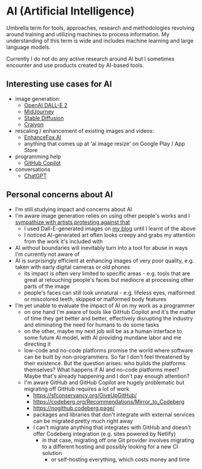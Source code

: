 # AI (Artificial Intelligence)

Umbrella term for tools, approaches, research and methodologies revolving around training and utilizing machines to process information. My understanding of this term is wide and includes machine learning and large language models.

Currently I do not do any active research around AI but I sometimes encounter and use products created by AI-based tools.

## Interesting use cases for AI

- image generation:
  - [OpenAI DALL-E 2](https://openai.com/dall-e-2/)
  - [MidJourney](https://www.midjourney.com/)
  - [Stable Diffusion](https://stablediffusionweb.com/)
  - [Craiyon](https://www.craiyon.com/)
- rescaling / enhancement of existing images and videos:
  - [EnhanceFox AI](https://play.google.com/store/apps/details?id=com.changpeng.enhancefox)
  - anything that comes up at 'ai image resize' on Google Play / App Store
- programming help
  - [GitHub Copilot](https://github.com/features/copilot)
- conversations
  - [ChatGPT](https://chat.openai.com/)

## Personal concerns about AI

- I'm still studying impact and concerns about AI
- I'm aware image generation relies on using other people's works and I [sympathize with artists protesting against that](https://www.socialmediatoday.com/news/Artists-Launch-Legal-Action-to-Stop-AI-Generative-Tools-Using-Their-Work/640461/)
  - I used Dall-E-generated images on [my blog](https://offbeatbits.com) until I learnt of the above
  - I noticed AI-generated art often looks creepy and grabs my attention from the work it's included with
- AI without boundaries will inevitably turn into a tool for abuse in ways I'm currently not aware of
- AI is surprisingly efficient at enhancing images of very poor quality, e.g. taken with early digital cameras or old phones
  - its impact is often very limited to specific areas - e.g. tools that are great at retouching people's faces but mediocre at processing other parts of the image
  - people's faces can still look unnatural - e.g. lifeless eyes, malformed or miscolored teeth, skipped or malformed body features
- I'm yet unable to evaluate the impact of AI on my work as a programmer
  - on one hand I'm aware of tools like GitHub Copilot and it's the matter of time they get better and better, effectively disrupting the industry and eliminating the need for humans to do some tasks
  - on the other, maybe my next job will be as a human interface to some future AI model, with AI providing mundane labor and me directing it
  - low-code and no-code platforms promise the world where software can be built by non-programmers. So far I don't feel threatened by their existence. But the question arises: who builds the platforms themselves? What happens if AI and no-code platforms meet? Maybe that's already happening and I don't pay enough attention?
  - I'm aware GitHub and GitHub Copilot are hugely problematic but migrating off GitHub requires a lot of work
    - https://sfconservancy.org/GiveUpGitHub/
    - https://codeberg.org/Recommendations/Mirror_to_Codeberg
    - https://nogithub.codeberg.page/
    - packages and libraries that don't integrate with external services can be migrated pretty much right away
    - I can't migrate anything that integrates with GitHub and doesn't offer Codeberg integration (e.g. sites powered by Netlify)
      - in that case, migrating off one Git provider involves migrating to a different hosting and possibly looking for a new CI solution
        - or self-hosting everything, which costs money and time
